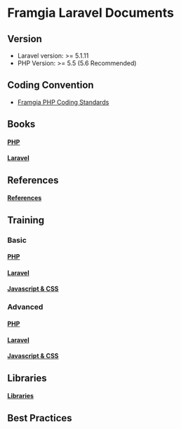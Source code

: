 # Framgia Laravel Documents

## Version
- Laravel version: >= 5.1.11
- PHP Version: >= 5.5 (5.6 Recommended)

## Coding Convention
- [Framgia PHP Coding Standards](https://github.com/framgia/coding-standards/blob/master/eng/README.md#php)

## Books
#### [PHP](./books.md#php)
#### [Laravel](./books.md#laravel)

## References
#### [References](./references.md)

## Training

### Basic
#### [PHP](./training.md#php)

#### [Laravel](./training.md#laravel)

#### [Javascript & CSS](./training.md#javascript--css)

### Advanced
#### [PHP](./training.md#php-1)

#### [Laravel](./training.md#laravel-1)

#### [Javascript & CSS](./training.md#javascript--css-1)

## Libraries
#### [Libraries](./libraries.md)

## Best Practices
